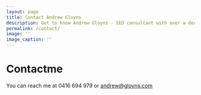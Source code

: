 ```yaml
---
layout: page
title: Contact Andrew Gloyns
description: Get to know Andrew Gloyns - SEO consultant with over a decade of experience helping clients achieve organic growth. Independent, transparent, and results-driven.
permalink: /contact/
image: ''
image_caption: ''
---
```


<h1>Contactme</h1>

You can reach me at 0416 694 979 or andrew@gloyns.com